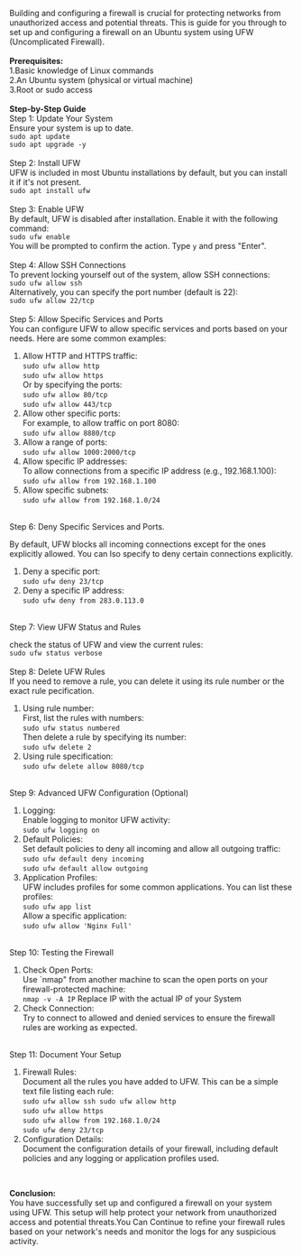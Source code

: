 Building and configuring a firewall is crucial for protecting networks from unauthorized access and potential threats. This is guide for you through to set up and configuring a firewall on an Ubuntu system using UFW (Uncomplicated Firewall).<br>
<br>
**Prerequisites:**<br>
1.Basic knowledge of Linux commands<br>
2.An Ubuntu system (physical or virtual machine)<br>
3.Root or sudo access<br>
<br>
**Step-by-Step Guide**<br>
Step 1: Update Your System<br>
Ensure your system is up to date.<br>
```sudo apt update```<br>
```sudo apt upgrade -y```<br>
<br>
Step 2: Install UFW<br>
UFW is included in most Ubuntu installations by default, but you can install it if it's not present.<br>
```sudo apt install ufw```<br>
<br>
Step 3: Enable UFW<br>
By default, UFW is disabled after installation. Enable it with the following command:<br>
```sudo ufw enable```<br>
You will be prompted to confirm the action. Type `y` and press "Enter".<br>
<br>
Step 4: Allow SSH Connections<br>
To prevent locking yourself out of the system, allow SSH connections:<br>
```sudo ufw allow ssh```<br>
Alternatively, you can specify the port number (default is 22):<br>
```sudo ufw allow 22/tcp```<br>
<br>
Step 5: Allow Specific Services and Ports<br>
You can configure UFW to allow specific services and ports based on your needs. Here are some common examples:<br>
1. Allow HTTP and HTTPS traffic:<br>
```sudo ufw allow http```<br>
```sudo ufw allow https```<br>
Or by specifying the ports:<br>
```sudo ufw allow 80/tcp```<br>
```sudo ufw allow 443/tcp```<br>
2. Allow other specific ports:<br>
For example, to allow traffic on port 8080:<br>
```sudo ufw allow 8880/tcp```<br>
3. Allow a range of ports:<br>
```sudo ufw allow 1000:2000/tcp```<br>
4. Allow specific IP addresses:<br>
To allow connections from a specific IP address (e.g., 192.168.1.100):<br>
```sudo ufw allow from 192.168.1.100```<br>
5. Allow specific subnets:<br>
```sudo ufw allow from 192.168.1.0/24```<br>
<br>
Step 6: Deny Specific Services and Ports. <br>

By default, UFW blocks all incoming connections except for the ones explicitly allowed. You can lso specify to deny certain connections explicitly.<br>
1. Deny a specific port:<br>
```sudo ufw deny 23/tcp```<br>
2. Deny a specific IP address:<br>
```sudo ufw deny from 283.0.113.0```<br>
<br>
Step 7: View UFW Status and Rules<br>

check the status of UFW and view the current rules:<br>
```sudo ufw status verbose```<br>
<br>
Step 8: Delete UFW Rules<br>
If you need to remove a rule, you can delete it using its rule number or the exact rule pecification.<br>
1. Using rule number:<br>
First, list the rules with numbers:<br>
```sudo ufw status numbered```<br>
Then delete a rule by specifying its number:<br>
```sudo ufw delete 2```<br>
2. Using rule specification:<br>
```sudo ufw delete allow 8080/tcp```<br>
<br>
Step 9: Advanced UFW Configuration (Optional)<br>

1. Logging:<br>
Enable logging to monitor UFW activity:<br>
```sudo ufw logging on```<br>
2. Default Policies:<br>
Set default policies to deny all incoming and allow all outgoing traffic:<br>
```sudo ufw default deny incoming```<br>
```sudo ufw default allow outgoing```<br>
3. Application Profiles:<br>
UFW includes profiles for some common applications. You can list these profiles:<br>
```sudo ufw app list```<br>
Allow a specific application:<br>
```sudo ufw allow 'Nginx Full'```<br>
<br>
Step 10: Testing the Firewall<br>

1. Check Open Ports:<br>
Use `nmap" from another machine to scan the open ports on your firewall-protected machine:<br>
```nmap -v -A IP``` Replace IP with the actual IP of your System<br>
2. Check Connection:<br>
Try to connect to allowed and denied services to ensure the firewall rules are working as expected.<br>
<br>
Step 11: Document Your Setup<br>

1. Firewall Rules:<br>
Document all the rules you have added to UFW. This can be a simple text file listing each rule:<br>
```sudo ufw allow ssh sudo ufw allow http```<br>
```sudo ufw allow https```<br>
```sudo ufw allow from 192.168.1.0/24```<br>
```sudo ufw deny 23/tcp```<br>
2. Configuration Details:<br>
Document the configuration details of your firewall, including default policies and any logging or application profiles used.<br>
<br>

**Conclusion:** <br>
You have successfully set up and configured a firewall on your system using UFW. This setup will help protect your network from unauthorized access and potential threats.You Can Continue to refine your firewall rules based on your network's needs and monitor the logs for any suspicious activity.
